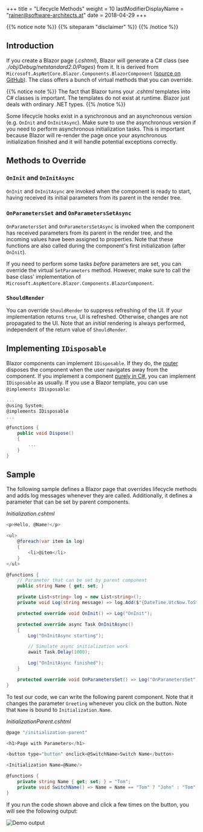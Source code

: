 +++
title = "Lifecycle Methods"
weight = 10
lastModifierDisplayName = "rainer@software-architects.at"
date = 2018-04-29
+++

{{% notice note %}}
{{% siteparam "disclaimer" %}}
{{% /notice %}}

## Introduction

If you create a Blazor page (*.cshtml*), Blazor will generate a C# class (see *./obj/Debug/netstandard2.0/Pages*) from it. It is derived from `Microsoft.AspNetCore.Blazor.Components.BlazorComponent` ([source on GitHub](https://github.com/aspnet/Blazor/blob/release/0.1.0/src/Microsoft.AspNetCore.Blazor/Components/BlazorComponent.cs)). The class offers a bunch of virtual methods that you can override.

{{% notice note %}}
The fact that Blazor turns your *.cshtml* templates into C# classes is important. The templates do not exist at runtime. Blazor just deals with ordinary .NET types.
{{% /notice %}}

Some lifecycle hooks exist in a synchronous and an asynchronous version (e.g. `OnInit` and `OnInitAsync`). Make sure to use the asynchronous version if you need to perform asynchronous initialization tasks. This is important because Blazor will re-render the page once your asynchronous initialization finished and it will handle potential exceptions correctly.

## Methods to Override

### `OnInit` and `OnInitAsync`

`OnInit` and `OnInitAsync` are invoked when the component is ready to start, having received its initial parameters from its parent in the render tree.

### `OnParametersSet` and `OnParametersSetAsync`

`OnParametersSet` and `OnParametersSetAsync` is invoked when the component has received parameters from its parent in the render tree, and the incoming values have been assigned to properties. Note that these functions are also called during the component's first initialization (after `OnInit`).

If you need to perform some tasks *before* parameters are set, you can override the virtual `SetParameters` method. However, make sure to call the base class' implementation of `Microsoft.AspNetCore.Blazor.Components.BlazorComponent`.

### `ShouldRender`

You can override `ShouldRender` to suppress refreshing of the UI. If your implementation returns `true`, UI is refreshed. Otherwise, changes are not propagated to the UI. Note that an *initial* rendering is always performed, independent of the return value of `ShouldRender`.

## Implementing `IDisposable`

Blazor components can implement `IDisposable`. If they do, the [router](../router) disposes the component when the user navigates away from the component. If you implement a component [purely in C#](../dynamic-content/#dynamic-component), you can implement `IDisposable` as usually. If you use a Blazor template, you can use `@implements IDisposable`:

```cs
...
@using System;
@implements IDisposable
...

@functions {
    public void Dispose()
    {
        ...
    }
}
```

## Sample

The following sample defines a Blazor page that overrides lifecycle methods and adds log messages whenever they are called. Additionally, it defines a parameter that can be set by parent components.

*Initialization.cshtml*

```cs
<p>Hello, @Name!</p>

<ul>
    @foreach(var item in log)
    {
        <li>@item</li>
    }
</ul>

@functions {
    // Parameter that can be set by parent component
    public string Name { get; set; }

    private List<string> log = new List<string>();
    private void Log(string message) => log.Add($"{DateTime.UtcNow.ToString("O")} - {message}");

    protected override void OnInit() => Log("OnInit");

    protected override async Task OnInitAsync()
    {
        Log("OnInitAsync starting");

        // Simulate async initialization work
        await Task.Delay(1000);

        Log("OnInitAsync finished");
    }

    protected override void OnParametersSet() => Log("OnParametersSet");
}
```

To test our code, we can write the following parent component. Note that it changes the parameter `Greeting` whenever you click on the button. Note that `Name` is bound to `Initialization.Name`.

*InitializationParent.cshtml*

```cs
@page "/initialization-parent"

<h1>Page with Parameters</h1>

<button type="button" onclick=@SwitchName>Switch Name</button>

<Initialization Name=@Name/>

@functions {
    private string Name { get; set; } = "Tom";
    private void SwitchName() => Name = Name == "Tom" ? "John" : "Tom";
}
```

If you run the code shown above and click a few times on the button, you will see the following output:

![Demo output](/images/pages/demo-lifecycle.png)

